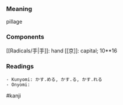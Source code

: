 ### Meaning

pillage

### Components

[[Radicals/手|手]]: hand [[京]]: capital; 10**16

### Readings

```
- Kunyomi: かす.める, かす.る, かす.れる
- Onyomi: 
```

#kanji